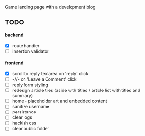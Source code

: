 Game landing page with a development blog

## TODO  
#### backend  
- [x] route handler     
- [ ] insertion validator  

#### frontend  
- [x] scroll to reply textarea on 'reply' click  
- [ ] -//- on 'Leave a Comment' click  
- [ ] reply form styling  
- [ ] redesign article tiles (aside with titles / article list with titles and summary)  
- [ ] home - placeholder art and embedded content  
- [ ] sanitize username
- [ ] persistance  
- [ ] clear logs  
- [ ] hackish css   
- [ ] clear public folder  